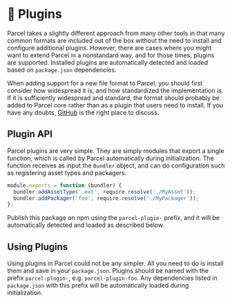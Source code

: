 # 🔌 Plugins

Parcel takes a slightly different approach from many other tools in that many common formats are included out of the box without the need to install and configure additional plugins. However, there are cases where you might want to extend Parcel in a nonstandard way, and for those times, plugins are supported. Installed plugins are automatically detected and loaded based on `package.json` dependencies.

When adding support for a new file format to Parcel, you should first consider how widespread it is, and how standardized the implementation is. If it is sufficiently widespread and standard, the format should probably be added to Parcel core rather than as a plugin that users need to install. If you have any doubts, [GitHub](https://github.com/parcel-bundler/parcel/issues) is the right place to discuss.

## Plugin API

Parcel plugins are very simple. They are simply modules that export a single function, which is called by Parcel automatically during initialization. The function receives as input the `Bundler` object, and can do configuration such as registering asset types and packagers.

```javascript
module.exports = function (bundler) {
  bundler.addAssetType('.ext', require.resolve('./MyAsset'));
  bundler.addPackager('foo', require.resolve('./MyPackager'));
};
```

Publish this package on npm using the `parcel-plugin-` prefix, and it will be automatically detected and loaded as described below.

## Using Plugins

Using plugins in Parcel could not be any simpler. All you need to do is install them and save in your `package.json`. Plugins should be named with the prefix `parcel-plugin-`, e.g. `parcel-plugin-foo`. Any dependencies listed in `package.json` with this prefix will be automatically loaded during initialization.
